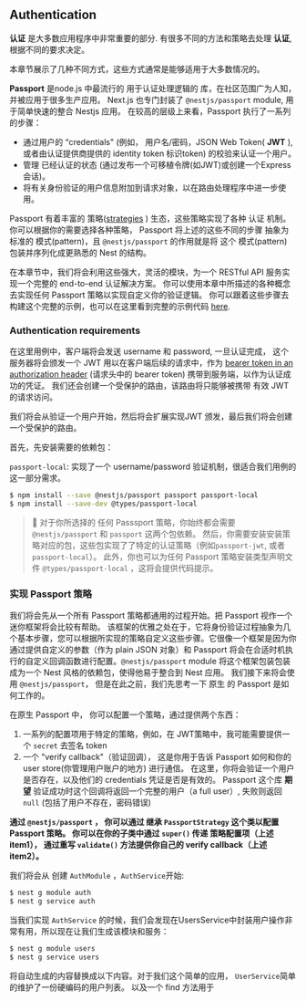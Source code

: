 ## Authentication

**认证** 是大多数应用程序中非常重要的部分. 有很多不同的方法和策略去处理 **认证**, 根据不同的要求决定。

本章节展示了几种不同方式，这些方式通常是能够适用于大多数情况的。

**Passport** 是node.js 中最流行的 用于认证处理逻辑的 库，在社区范围广为人知，并被应用于很多生产应用。  Next.js 也专门封装了 `@nestjs/passport` module, 用于简单快速的整合 Nestjs 应用。 在较高的层级上来看，Passport 执行了一系列的步骤：

- 通过用户的 “credentials" (例如， 用户名/密码，JSON Web Token( **JWT** ), 或者由认证提供商提供的 identity token 标识token) 的校验来认证一个用户。
-  管理 已经认证的状态 (通过发布一个可移植令牌(如JWT)或创建一个Express会话)。
- 将有关身份验证的用户信息附加到请求对象，以在路由处理程序中进一步使用。

Passport 有着丰富的 策略([strategies](http://www.passportjs.org/) ) 生态，这些策略实现了各种 认证 机制。 你可以根据你的需要选择各种策略， Passport 将上述的这些不同的步骤 抽象为标准的 模式(pattern)，且 `@nestjs/passport` 的作用就是将 这个 模式(pattern) 包装并序列化成更熟悉的 Nest 的结构。

在本章节中，我们将会利用这些强大，灵活的模块，为一个 RESTful API 服务实现一个完整的 end-to-end 认证解决方案。 你可以使用本章中所描述的各种概念去实现任何 Passport 策略以实现自定义你的验证逻辑。 你可以跟着这些步骤去构建这个完整的示例，也可以在这里看到完整的示例代码 [here](https://github.com/nestjs/nest/tree/master/sample/19-auth-jwt).



### Authentication requirements

在这里用例中，客户端将会发送 username 和 password, 一旦认证完成， 这个服务器将会颁发一个 JWT 用以在客户端后续的请求中，作为 [bearer token in an authorization header](https://tools.ietf.org/html/rfc6750)  (请求头中的 bearer token) 携带到服务端，以作为认证成功的凭证。 我们还会创建一个受保护的路由，该路由将只能够被携带 有效 JWT 的请求访问。



我们将会从验证一个用户开始，然后将会扩展实现JWT 颁发，最后我们将会创建一个受保护的路由。



首先，先安装需要的依赖包：

`passport-local`: 实现了一个 username/password 验证机制，很适合我们用例的这一部分需求。

```bash
$ npm install --save @nestjs/passport passport passport-local
$ npm install --save-dev @types/passport-local
```

> :notebook_with_decorative_cover: 对于你所选择的 任何 Passsport 策略，你始终都会需要 `@nestjs/passport` 和 `passport` 这两个包依赖。 然后，你需要安装安装策略对应的包，这些包实现了了特定的认证策略（例如`passport-jwt`, 或者 `passport-local`）。 此外，你也可以为任何 Passport 策略安装类型声明文件 `@types/passport-local` ，这将会提供代码提示。



### 实现 Passport 策略

我们将会先从一个所有 Passport 策略都通用的过程开始。把 Passport 视作一个迷你框架将会比较有帮助。 该框架的优雅之处在于，它将身份验证过程抽象为几个基本步骤，您可以根据所实现的策略自定义这些步骤。它很像一个框架是因为你通过提供自定义的参数（作为 plain JSON 对象）和 Passport 将会在合适时机执行的自定义回调函数进行配置。`@nestjs/passport` module 将这个框架包装包装成为一个 Nest 风格的依赖包，使得他易于整合到 Nest 应用。 我们接下来将会使用 `@nestjs/passport`， 但是在此之前，我们先思考一下 原生 的 Passport 是如何工作的。

在原生 Passport 中， 你可以配置一个策略，通过提供两个东西：

1. 一系列的配置项用于特定的策略，例如，在 JWT策略中，我可能需要提供一个 `secret` 去签名 token
2. 一个 "verify callback"（验证回调）， 这是你用于告诉 Passport 如何和你的 user store(你管理用户账户的地方) 进行通信。 在这里，你将会验证一个用户是否存在，以及他们的 credentials 凭证是否是有效的。 Passport 这个库 **期望** 验证成功时这个回调将返回一个完整的用户（a full user）, 失败则返回 `null` (包括了用户不存在，密码错误)

**通过 `@nestjs/passport` ， 你可以通过 继承 `PassportStrategy` 这个类以配置 Passport 策略。  你可以在你的子类中通过 `super()` 传递 策略配置项（上述item1）， 通过重写 `validate()` 方法提供你自己的 verify callback（上述item2）。**

我们将会从 创建 `AuthModule` ，`AuthService`开始:

```bash
$ nest g module auth
$ nest g service auth
```

当我们实现 `AuthService` 的时候，我们会发现在UsersService中封装用户操作非常有用，所以现在让我们生成该模块和服务：

```bash
$ nest g module users
$ nest g service users
```



将自动生成的内容替换成以下内容。对于我们这个简单的应用， `UserService`简单的维护了一份硬编码的用户列表。 以及一个 find 方法用于